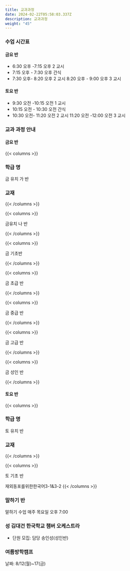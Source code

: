 ```yaml
---
title: 교과과정
date: 2024-02-22T05:58:03.337Z
description: 교과과정
weight: "45"
---
```

### 수업 시간표

#### 금요 반

* 6:30 오후 -7:15 오후 2 교시
* 7:15 오후 - 7:30 오후 간식
* 7:30 오후- 8:20 오후 2 교시 8:20 오후 - 9:00 오후 3 교시

#### 토요 반

* 9:30 오전 -10:15 오전 1 교시
* 10:15 오전 - 10:30 오전 간식
* 10:30 오전- 11:20 오전 2 교시 11:20 오전 -12:00 오전 3 교시

### 교과 과정 안내

#### 금요 반

{{< columns >}}

### 학급 명

금 유치 가 반

### 교재

{{< /columns >}}

{{< columns >}}

금유치 나 반

{{< /columns >}}

{{< columns >}}

금 기초반

{{< /columns >}}

{{< columns >}}

금 초급 반

{{< /columns >}}

{{< columns >}}

금 중급 반

{{< /columns >}}

{{< columns >}}

금 고급 반

{{< /columns >}}

{{< columns >}}

금 성인 반

{{< /columns >}}

#### 토요 반

{{< columns >}}

### 학급 명

토 유치 반

### 교재

{{< /columns >}}

{{< columns >}}

토 기초 반

재외동포를위한한국어3-1&3-2
{{< /columns >}}

### 말하기 반

말하기 수업 매주 목요일 오후 7:00

### 성 김대건 한국학교 챔버 오케스트라

* 단원 모집: 담당 송인성(성인반)

### 여름방학캠프

날짜: 8/12(월)~17(금)
